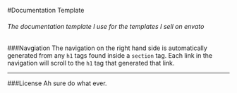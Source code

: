 <!-- THIS FILE IS ONLY FOR THE GITHUB REPO IT HAS NOTHING TO DO WITH THE DOCUMENTATION BASE-->

#Documentation Template
###### The documentation template I use for the templates I sell on envato

###Navgiation
The navigation on the right hand side is automatically generated from any `h1` tags found inside a `section` tag. Each link in the navigation will scroll to the `h1` tag that generated that link.

---
###License
Ah sure do what ever.
